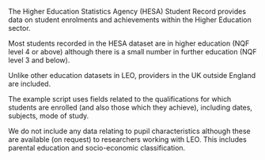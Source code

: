 The Higher Education Statistics Agency (HESA) Student Record provides data on student enrolments and achievements within the Higher Education sector.

Most students recorded in the HESA dataset are in higher education (NQF level 4 or above) although there is a small number in further education (NQF level 3 and below).

Unlike other education datasets in LEO, providers in the UK outside England are included.

The example script uses fields related to the qualifications for which students are enrolled (and also those which they achieve), including dates, subjects, mode of study.

We do not include any data relating to pupil characteristics although these are available (on request) to researchers working with LEO. This includes parental education and socio-economic classification.